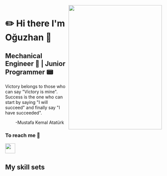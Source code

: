 <img src="https://media.giphy.com/media/12qj9BbWNWbnz2/giphy.gif" align="right" height="400" width="300" >

# :pencil2: Hi there I'm Oğuzhan 🙋
## Mechanical Engineer :nut_and_bolt: | Junior Programmer :pager:
Victory belongs to those who can say "Victory is mine". Success is the one who can start by saying "I will succeed" and finally say "I have succeeded".

<p align="right"> -Mustafa Kemal Atatürk ‎  ‎  ‎  </p>

### To reach me :postbox:
[<img height="32" width="32" src="https://unpkg.com/simple-icons@v8/icons/linkedin.svg" align="left" />][linkedin]

[linkedin]: https://www.linkedin.com/in/o%C4%9Fuzhan-%C3%B6ks%C3%BCz-51854921b

<br />
<br />

## My skill sets
